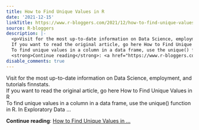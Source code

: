 ```yaml
---
title: How to Find Unique Values in R
date: '2021-12-15'
linkTitle: https://www.r-bloggers.com/2021/12/how-to-find-unique-values-in-r/
source: R-bloggers
description: |-
  <p>Visit for the most up-to-date information on Data Science, employment, and tutorials finnstats.<br />
  If you want to read the original article, go here How to Find Unique Values in R<br />
  To find unique values in a column in a data frame, use the unique() function in R. In Exploratory Data ...</p>
  <strong>Continue reading</strong>: <a href="https://www.r-bloggers.com/2021/12/how-to-find-unique-values-in-r/">How to Find Unique Values in ...
disable_comments: true
---
```

<p>Visit for the most up-to-date information on Data Science, employment, and tutorials finnstats.<br />
If you want to read the original article, go here How to Find Unique Values in R<br />
To find unique values in a column in a data frame, use the unique() function in R. In Exploratory Data ...</p>
<strong>Continue reading</strong>: <a href="https://www.r-bloggers.com/2021/12/how-to-find-unique-values-in-r/">How to Find Unique Values in ...